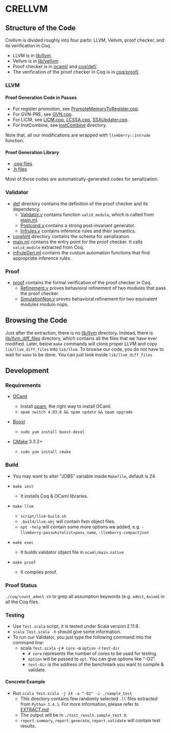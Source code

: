 # CRELLVM #


## Structure of the Code ##

Crellvm is divided roughly into four parts: LLVM, Vellvm, proof checker, and its verification in Coq.

- LLVM is in [lib/llvm](lib/llvm/).
- Vellvm is in [lib/vellvm](lib/vellvm/).
- Proof checker is in [ocaml/](ocaml/) and [coq/def/](coq/def/).
- The verification of the proof checker in Coq is in [coq/proof/](coq/proof/).

### LLVM ###

#### Proof Generation Code in Passes ####

- For register promotion, see [PromoteMemoryToRegister.cpp](lib/llvm/lib/Transforms/Utils/PromoteMemoryToRegister.cpp).
- For GVN-PRE, see [GVN.cpp](lib/llvm/lib/Transforms/Scalar/GVN.cpp).
- For LICM, see [LICM.cpp](lib/llvm/lib/Transforms/Scalar/LICM.cpp), [LCSSA.cpp](lib/llvm/lib/Transforms/Utils/LCSSA.cpp), [SSAUpdater.cpp](lib/llvm/lib/Transforms/Utils/SSAUpdater.cpp).
- For InstCombine, see [InstCombine](lib/llvm/lib/Transforms/InstCombine) directory.

Note that, all our modifications are wrapped with `llvmberry::intrude` function.

#### Proof Generation Library ####

- [.cpp files](lib/llvm/lib/LLVMBerry)
- [.h files](lib/llvm/include/llvm/LLVMBerry)

Most of those codes are automatically-generated codes for serialization.

### Validator ###

- [def](coq/def) directory contains the definition of the proof checker and its dependency.
  + [Validator.v](coq/def/Validator.v) contains function `valid_module`, which is called from [main.ml](ocaml/main.ml).
  + [Postcond.v](coq/def/Postcond.v) contains a strong post-invariant generator.
  + [Infrules.v](coq/def/Infrules.v) contains inference rules and their semantics.
- [corehint](ocaml/corehint/) directory contains the schema for serialization.
- [main.ml](ocaml/main.ml) contains the entry point for the proof checker.  It calls `valid_module` extracted from Coq.
- [infruleGen.ml](ocaml/infruleGen.ml) contains the custom automation functions that find appropriate inference rules.

### Proof ###

- [proof](coq/proof) contains the formal verification of the proof checker in Coq.
  + [Refinement.v](coq/proof/Refinement.v) proves behavioral refinement of two modules that pass the proof checker.
  + [SimulationNop.v](coq/proof/SimulationNop.v) proves behavioral refinement for two equivalent modules modulo nops.

## Browsing the Code ##

Just after the extraction, there is no [lib/llvm](lib/llvm) directory.
Instead, there is [lib/llvm_diff_files](lib/llvm_diff_files) directory, which contains all the files that we have ever modified.
Later, below `make` commands will clone proper LLVM and copy `lib/llvm_diff_files` into `lib/llvm`.
To browse our code, you do not have to wait for `make` to be done. You can just look inside `lib/llvm_diff_files`

## Development ##

### Requirements ###

- [OCaml](http://ocaml.org/)
    + Install [opam](http://opam.ocamlpro.com/), the right way to install OCaml.
    + `opam switch 4.03.0 && opam update && opam upgrade`

- [Boost](http://www.boost.org/users/history/version_1_59_0.html)
    + `sudo yum install boost-devel`

- [CMake](https://cmake.org/) 3.3.2+
    + `sudo yum install cmake`

### Build ###
- You may want to alter "JOBS" variable inside `Makefile`, default is 24.

- `make init`
    + It installs Coq & OCaml libraries.

- `make llvm`
    + `script/llvm-build.sh`
    + `.build/llvm-obj` will contain llvm object files.
    + `opt -help` will contain some more options we added, e.g. `-llvmberry-passwhitelist=pass_name`, `-llvmberry-compactjson`

- `make exec`
    + It builds validator object file in `ocaml/main.native`
    
- `make proof`
    + It compiles proof.

### Proof Status ###

`./coq/count_admit.sh` to grep all assumption keywords (e.g. `admit`, `Axiom`) in all the Coq files.

### Testing ###

- Use `Test.scala` script, it is tested under Scala version 2.11.8.
- `scala Test.scala -h` should give some information.
- To run our Validator, you just type the following command into the command line:
    + scala `Test.scala` -j `# core` -a `option` -i `test-dir`
       * `# core` represents the number of cores to be used for testing.
       * `option` will be passed to `opt`. You can give options like “-O2”.
       * `test-dir` is the address of the benchmark you want to compile & validate.

#### Concrete Example ####

- Run `scala Test.scala -j 24 -a "-O2" -i ./sample_test`
    + This directory contains few randomly selected `.ll` files extracted from `Python 3.4.1`. For more information, please refer to [EXTRACT.md](sample_test/EXTRACT.md)
    + The output will be in `./test_result.sample_test.0`.
    + `report.summary`, `report.generate`, `report.validate` will contain test results.
